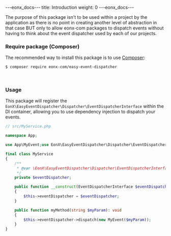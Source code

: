 ---eonx_docs---
title: Introduction
weight: 0
---eonx_docs---

The purpose of this package isn't to be used within a project by the application as there is no point in creating
another level of abstraction in that case BUT only to allow eonx-com packages to dispatch events without
having to think about the event dispatcher used by each of our projects.

### Require package (Composer)

The recommended way to install this package is to use [Composer][1]:

```bash
$ composer require eonx-com/easy-event-dispatcher
```

<br>

### Usage

This package will register the `EonX\EasyEventDispatcher\Dispatcher\EventDispatcherInterface` within the DI container,
allowing you to use dependency injection to dispatch your events.

```php
// src/MyService.php

namespace App;

use App\MyEvent;use EonX\EasyEventDispatcher\Dispatcher\EventDispatcherInterface;

final class MyService
{
    /**
     * @var \EonX\EasyEventDispatcher\Dispatcher\EventDispatcherInterface
     */
    private $eventDispatcher;

    public function __construct(EventDispatcherInterface $eventDispatcher)
    {
        $this->eventDispatcher = $eventDispatcher;
    }

    public function myMethod(string $myParam): void
    {
        $this->eventDispatcher->dispatch(new MyEvent($myParam));
    }
}
```

[1]: https://getcomposer.org/
